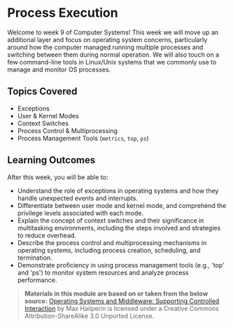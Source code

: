 # Process Execution

Welcome to week 9 of Computer Systems!  This week we will move up an additional layer and focus on operating system concerns, particularly around how the computer managed running multiple processes and switching between them during normal operation.  We will also touch on a few command-line tools in Linux/Unix systems that we commonly use to manage and monitor OS processes.  

## Topics Covered

- Exceptions
- User & Kernel Modes
- Context Switches
- Process Control & Multiprocessing
- Process Management Tools (`metrics`, `top`, `ps`)
  
## Learning Outcomes

After this week, you will be able to:

- Understand the role of exceptions in operating systems and how they handle unexpected events and interrupts.
- Differentiate between user mode and kernel mode, and comprehend the privilege levels associated with each mode.
- Explain the concept of context switches and their significance in multitasking environments, including the steps involved and strategies to reduce overhead.
- Describe the process control and multiprocessing mechanisms in operating systems, including process creation, scheduling, and termination.
- Demonstrate proficiency in using process management tools (e.g., 'top' and 'ps') to monitor system resources and analyze process performance.


> **Materials in this module are based on or taken from the below source:**
> [Operating Systems and Middleware: Supporting Controlled Interaction](https://gustavus.edu/academics/departments/mathematics-computer-science-and-statistics/max/os-book/) by Max Hailperin is licensed under a Creative Commons Attribution-ShareAlike 3.0 Unported License.
